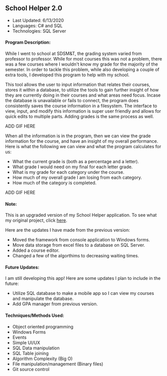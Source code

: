## School Helper 2.0

 - Last Updated: 6/13/2020
 - Languages: C# and SQL
 - Technologies: SQL Server
 
#### Program Description: 
 
While I went to school at SDSM&T, the grading system varied from professor to professor. While for most courses this was not a problem, there was a few courses where I wouldn't know my grade for the majority of the semester. In order to tackle this problem, while also developing a couple of extra tools, I developed this program to help with my school.
 
This tool allows the user to input information that relates their courses, stores it within a database, to utilize the tools to gain further insight of how they are currently doing in their courses and what areas need focus. Incase the database is unavailable or fails to connect, the program does consistently saves the course information in a filesystem. The interface to view, input, and modify this information is super user friendly and allows for quick edits to multiple parts. Adding grades is the same process as well.

ADD GIF HERE

When all the information is in the program, then we can view the grade information for the course, and have an insight of my overall performance. Here is what the following we can view and what the program calculates for us:
* What the current grade is (both as a percentage and a letter).
* What grade I would need on my final for each letter grade.
* What is my grade for each category under the course.
* How much of my overall grade I am losing from each category.
* How much of the category is completed.

ADD GIF HERE
 
#### Note:

This is an upgraded version of my School Helper application. To see what my original project, click [here](https://github.com/JacksonCates/School-Helper).

Here are the updates I have made from the previous version:
 * Moved the framework from console application to Windows forms.
 * Move data storage from excel files to a database on SQL Server.
 * Added a course editor.
 * Changed a few of the algorthims to decreasing waiting times.

#### Future Updates:

I am still developing this app! Here are some updates I plan to include in the future:
 * Utilize SQL database to make a mobile app so I can view my courses and manipulate the database.
 * Add GPA manager from previous version.

#### Techniques/Methods Used:
 * Object oriented programming
 * Windows Forms
 * Events
 * Simple UI/UX
 * SQL Data manipulation
 * SQL Table joining
 * Algorithm Complexity (Big O)
 * File manipulation/management (Binary files)
 * Git source control

